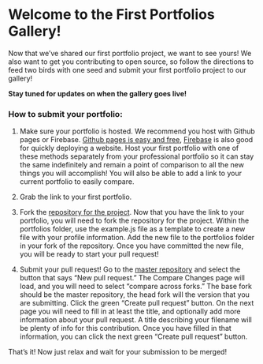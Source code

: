 # Welcome to the First Portfolios Gallery!

Now that we’ve shared our first portfolio project, we want to see yours! We also want to get you contributing to open source, so follow the directions to feed two birds with one seed and submit your first portfolio project to our gallery!

**Stay tuned for updates on when the gallery goes live!**

### How to submit your portfolio:

1. Make sure your portfolio is hosted. We recommend you host with Github pages or Firebase. [Github pages is easy and free](https://pages.github.com/), [Firebase](https://firebase.google.com/docs/hosting/quickstart) is also good for quickly deploying a website. Host your first portfolio  with one of these methods separately from your professional portfolio so it can stay the same indefinitely and remain a point of comparison to all the new things you will accomplish! You will also be able to add a link to your current portfolio to easily compare.

2. Grab the link to your first portfolio.

3. Fork the [repository for the project](https://github.com/codetteclub/first-portfolios). Now that you have the link to your portfolio, you will need to fork the repository for the project. Within the portfolios folder, use the example.js file as a template to create a new file with your profile information. Add the new file to the portfolios folder in your fork of the repository. Once you have committed the new file, you will be ready to start your pull request!

4.  Submit your pull request! Go to the [master repository](https://github.com/codetteclub/first-portfolios) and select the button that says “New pull request.” The Compare Changes page will load, and you will need to select “compare across forks.” The base fork should be the master repository, the head fork will the version that you are submitting. Click the green “Create pull request” button. On the next page you will need to fill in at least the title, and optionally add more information about your pull request. A title describing your filename will be plenty of info for this contribution. Once you have filled in that information, you can click the next green “Create pull request” button.

That’s it! Now just relax and wait for your submission to be merged!

